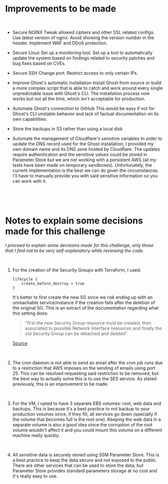 # Improvements to be made

&#x200B;

* Secure NGINX
	Tweak allowed ciphers and other SSL related configs.
	Use latest version of nginx.
	Avoid showing the version number in the header.
	Implement WAF and DDoS protection.

* Secure Linux
	Set up a monitoring tool.
	Set up a tool to automatically update the system based on findings related to security patches and bug fixes based on CVEs.

* Secure SSH
	Change port.
	Restrict access to only certain IPs.

* Improve Ghost's automatic installation
	Install Ghost from source or build a more complex script that is able to catch and work around every single unpredictable issue with Ghost's CLI. The installation process now works but not all the time, which isn't acceptable for production.

* Automate Ghost's connection to GitHub
	This would be easy if not for Ghost's CLI unstable behavior and lack of factual documentation on its own capabilities.

* Store the backups in S3 rather than using a local disk

* Automate the management of Cloudflare's sensitive variables
	In order to update the DNS record used for the Ghost installation, I provided my own domain name and its DNS zone hosted by Cloudflare. The updates require authentication and the sensitive values could be stored in Parameter Store but we are not working with a persistent AWS (all my tests have been made on temporary sandboxes). Unfortunately, the current implementation is the best we can do given the circumstances. I'll have to manually provide you with said sensitive information so you can work with it.

&#x200B;

&#x200B;

# Notes to explain some decisions made for this challenge

_I proceed to explain some decisions made for this challenge, only those that I find not to be very self-explanatory while reviewing the code._

&#x200B;

1. For the creation of the Security Groups with Terraform, I used:

	```
	lifecycle {
		create_before_destroy = true
	}
	```

	It's better to first create the new SG since we risk ending up with an unreachable service/instance if the creation fails after the deletion of the original SG. This is an extract of the documentation regarding what this setting does:

	> "first the new Security Group resource must be created, then associated to possible Network Interface resources and finally the old Security Group can be detached and deleted".

	[Source](https://registry.terraform.io/providers/hashicorp/aws/latest/docs/resources/security_group#:~:text=first%20the%20new%20Security%20Group%20resource%20must%20be%20created%2C%20then%20associated%20to%20possible%20Network%20Interface%20resources%20and%20finally%20the%20old%20Security%20Group%20can%20be%20detached%20and%20deleted.)

&#x200B;

2. The cron daemon is not able to send an email after the cron job runs due to a restriction that AWS imposes on the sending of emails using port 25. This can be resolved requesting said restriction to be removed, but the best way to actually solve this is to use the SES service. As stated previously, this is an improvement to be made.

&#x200B;

3. For the VM, I opted to have 3 separate EBS volumes: root, web data and backups. This is because it's a best practice to not backup to your production volumes since, if they fill, all services go down (specially if the volume that becomes full is the root one). Keeping the web data in a separate volume is also a good idea since the corruption of the root volume wouldn't affect it and you could mount this volume on a different machine really quickly.

&#x200B;

4. All sensitive data is securely stored using SSM Parameter Store. This is a best practice to keep the data secure and not exposed to the public. There are other services that can be used to store the data, but Parameter Store provides standard parameters storage at no cost and it's really easy to use.

